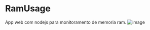 # RamUsage
App web com nodejs para monitoramento de memoria ram.
![image](https://user-images.githubusercontent.com/85138285/224115842-991a8912-74e5-4e61-838f-d429198ef230.png)
